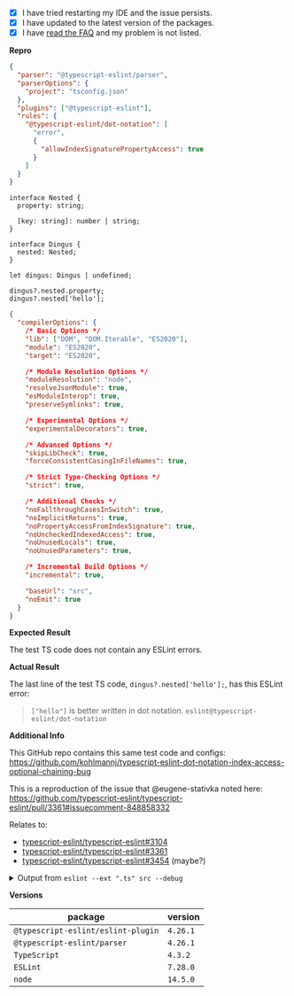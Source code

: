 <!--
If you have a problem with a specific rule, please begin your issue title with [rulename] to make it easier to search for.
I.e. "[no-unused-vars] False positive when fooing the bar"

Please don't ignore this template.

If you ignore it, we're just going to respond asking you to fill it out, which wastes everyone's time.
The more relevant information you can include, the faster we can find the issue and fix it without asking you for more info.
-->

<!--
Are you opening an issue because the rule you're trying to use is not found?
🚨 STOP 🚨 𝗦𝗧𝗢𝗣 🚨 𝑺𝑻𝑶𝑷 🚨
1) Check the releases log: https://github.com/typescript-eslint/typescript-eslint/releases
    -  If the rule isn't listed there, then chances are it hasn't been released to the main npm tag yet.
2) Try installing the `canary` tag: `npm i @typescript-eslint/eslint-plugin@canary`.
    - The canary tag is built for every commit to master, so it contains the bleeding edge build.
3) If ESLint still can't find the rule, then consider reporting an issue.
-->

- [x] I have tried restarting my IDE and the issue persists.
- [x] I have updated to the latest version of the packages.
- [x] I have [read the FAQ](https://github.com/typescript-eslint/typescript-eslint/blob/master/docs/getting-started/linting/FAQ.md) and my problem is not listed.

**Repro**

<!--
Include a ***minimal*** reproduction case.
The more irrelevant code/config you give, the harder it is for us to investigate.

Please consider creating an isolated reproduction repo to make it easy for the volunteer maintainers debug your issue.
-->

```JSON
{
  "parser": "@typescript-eslint/parser",
  "parserOptions": {
    "project": "tsconfig.json"
  },
  "plugins": ["@typescript-eslint"],
  "rules": {
    "@typescript-eslint/dot-notation": [
      "error",
      {
        "allowIndexSignaturePropertyAccess": true
      }
    ]
  }
}

```

```TS
interface Nested {
  property: string;

  [key: string]: number | string;
}

interface Dingus {
  nested: Nested;
}

let dingus: Dingus | undefined;

dingus?.nested.property;
dingus?.nested['hello'];
```

<!--
Also include your tsconfig, if you're using type-aware linting
-->

```JSON
{
  "compilerOptions": {
    /* Basic Options */
    "lib": ["DOM", "DOM.Iterable", "ES2020"],
    "module": "ES2020",
    "target": "ES2020",

    /* Module Resolution Options */
    "moduleResolution": "node",
    "resolveJsonModule": true,
    "esModuleInterop": true,
    "preserveSymlinks": true,

    /* Experimental Options */
    "experimentalDecorators": true,

    /* Advanced Options */
    "skipLibCheck": true,
    "forceConsistentCasingInFileNames": true,

    /* Strict Type-Checking Options */
    "strict": true,

    /* Additional Checks */
    "noFallthroughCasesInSwitch": true,
    "noImplicitReturns": true,
    "noPropertyAccessFromIndexSignature": true,
    "noUncheckedIndexedAccess": true,
    "noUnusedLocals": true,
    "noUnusedParameters": true,

    /* Incremental Build Options */
    "incremental": true,

    "baseUrl": "src",
    "noEmit": true
  }
}
```

**Expected Result**

<!--
What did you expect to happen?
Please be specific here - list the exact lines and messages you expect.
-->

The test TS code does not contain any ESLint errors.

**Actual Result**

<!--
What actually happened?
Please be specific here - list the exact lines and messages that caused errors
-->

The last line of the test TS code, `dingus?.nested['hello'];`, has this ESLint error:

> `["hello"]` is better written in dot notation. `eslint@typescript-eslint/dot-notation`

**Additional Info**

This GitHub repo contains this same test code and configs: https://github.com/kohlmannj/typescript-eslint-dot-notation-index-access-optional-chaining-bug

This is a reproduction of the issue that @eugene-stativka noted here: https://github.com/typescript-eslint/typescript-eslint/pull/3361#issuecomment-848858332

Relates to:
- [typescript-eslint/typescript-eslint#3104](https://github.com/typescript-eslint/typescript-eslint/issues/3104)
- [typescript-eslint/typescript-eslint#3361](https://github.com/typescript-eslint/typescript-eslint/pull/3361)
- [typescript-eslint/typescript-eslint#3454](https://github.com/typescript-eslint/typescript-eslint/issues/3454) (maybe?)

<!--
Did eslint throw an exception?

Please run your lint again with the --debug flag, and dump the output below.
i.e. eslint --ext ".ts,.js" src --debug
-->

<details><summary>Output from <code>eslint --ext ".ts" src --debug</code></summary>

Note: You can rerun this command in https://github.com/kohlmannj/typescript-eslint-dot-notation-index-access-optional-chaining-bug with the `yarn lint:debug` script.

```
➜  typescript-eslint-dot-notation-index-access-optional-chaining-bug git:(main) ✗ yarn lint:debug
yarn run v1.22.10
$ yarn lint  --debug
$ eslint --ext ".ts" src --debug
  eslint:cli CLI args: [ '--ext', '.ts', 'src', '--debug' ] +0ms
  eslint:cli Running on files +4ms
  eslintrc:config-array-factory Loading JSON config file: /Users/joseph/Sites/kohlmannj/typescript-eslint-dot-notation-index-access-optional-chaining-bug/package.json +0ms
  eslintrc:ignore-pattern Create with: [ IgnorePattern { patterns: [ '/**/node_modules/*' ], basePath: '/Users/joseph/Sites/kohlmannj/typescript-eslint-dot-notation-index-access-optional-chaining-bug', loose: false } ] +0ms
  eslintrc:ignore-pattern   processed: { basePath: '/Users/joseph/Sites/kohlmannj/typescript-eslint-dot-notation-index-access-optional-chaining-bug', patterns: [ '/**/node_modules/*' ] } +1ms
  eslintrc:ignore-pattern Create with: [ IgnorePattern { patterns: [ '/**/node_modules/*' ], basePath: '/Users/joseph/Sites/kohlmannj/typescript-eslint-dot-notation-index-access-optional-chaining-bug', loose: false } ] +1ms
  eslintrc:ignore-pattern   processed: { basePath: '/Users/joseph/Sites/kohlmannj/typescript-eslint-dot-notation-index-access-optional-chaining-bug', patterns: [ '/**/node_modules/*' ] } +0ms
  eslint:file-enumerator Start to iterate files: [ 'src' ] +0ms
  eslint:file-enumerator Directory: /Users/joseph/Sites/kohlmannj/typescript-eslint-dot-notation-index-access-optional-chaining-bug/src +1ms
  eslint:file-enumerator Enter the directory: /Users/joseph/Sites/kohlmannj/typescript-eslint-dot-notation-index-access-optional-chaining-bug/src +0ms
  eslintrc:cascading-config-array-factory Load config files for /Users/joseph/Sites/kohlmannj/typescript-eslint-dot-notation-index-access-optional-chaining-bug/src. +0ms
  eslintrc:cascading-config-array-factory No cache found: /Users/joseph/Sites/kohlmannj/typescript-eslint-dot-notation-index-access-optional-chaining-bug/src. +0ms
  eslintrc:config-array-factory Config file not found on /Users/joseph/Sites/kohlmannj/typescript-eslint-dot-notation-index-access-optional-chaining-bug/src +5ms
  eslintrc:cascading-config-array-factory No cache found: /Users/joseph/Sites/kohlmannj/typescript-eslint-dot-notation-index-access-optional-chaining-bug. +1ms
  eslintrc:config-array-factory Loading legacy config file: /Users/joseph/Sites/kohlmannj/typescript-eslint-dot-notation-index-access-optional-chaining-bug/.eslintrc +0ms
  eslintrc:config-array-factory Config file found: /Users/joseph/Sites/kohlmannj/typescript-eslint-dot-notation-index-access-optional-chaining-bug/.eslintrc +19ms
  eslintrc:config-array-factory Loading parser "@typescript-eslint/parser" from /Users/joseph/Sites/kohlmannj/typescript-eslint-dot-notation-index-access-optional-chaining-bug/.eslintrc +1ms
  eslintrc:config-array-factory Loaded: @typescript-eslint/parser@4.26.1 (/Users/joseph/Sites/kohlmannj/typescript-eslint-dot-notation-index-access-optional-chaining-bug/node_modules/@typescript-eslint/parser/dist/index.js) +1ms
  eslintrc:config-array-factory Loading plugin "@typescript-eslint" from /Users/joseph/Sites/kohlmannj/typescript-eslint-dot-notation-index-access-optional-chaining-bug/.eslintrc +239ms
  eslintrc:config-array-factory Loaded: @typescript-eslint/eslint-plugin@4.26.1 (/Users/joseph/Sites/kohlmannj/typescript-eslint-dot-notation-index-access-optional-chaining-bug/node_modules/@typescript-eslint/eslint-plugin/dist/index.js) +1ms
  eslintrc:config-array-factory Plugin /Users/joseph/Sites/kohlmannj/typescript-eslint-dot-notation-index-access-optional-chaining-bug/node_modules/@typescript-eslint/eslint-plugin/dist/index.js loaded in: 152ms +152ms
  eslintrc:cascading-config-array-factory No cache found: /Users/joseph/Sites/kohlmannj. +413ms
  eslintrc:config-array-factory Config file not found on /Users/joseph/Sites/kohlmannj +0ms
  eslintrc:cascading-config-array-factory No cache found: /Users/joseph/Sites. +0ms
  eslintrc:config-array-factory Config file not found on /Users/joseph/Sites +0ms
  eslintrc:cascading-config-array-factory No cache found: /Users/joseph. +0ms
  eslintrc:cascading-config-array-factory Stop traversing because of considered root. +0ms
  eslintrc:cascading-config-array-factory Configuration was determined: ConfigArray(2) [ { type: 'config', name: 'DefaultIgnorePattern', filePath: '', criteria: null, env: undefined, globals: undefined, ignorePattern: IgnorePattern { patterns: [Array], basePath: '/Users/joseph/Sites/kohlmannj/typescript-eslint-dot-notation-index-access-optional-chaining-bug', loose: false }, noInlineConfig: undefined, parser: undefined, parserOptions: undefined, plugins: undefined, processor: undefined, reportUnusedDisableDirectives: undefined, root: undefined, rules: undefined, settings: undefined }, { type: 'config', name: '.eslintrc', filePath: '/Users/joseph/Sites/kohlmannj/typescript-eslint-dot-notation-index-access-optional-chaining-bug/.eslintrc', criteria: null, env: undefined, globals: undefined, ignorePattern: undefined, noInlineConfig: undefined, parser: { error: null, filePath: '/Users/joseph/Sites/kohlmannj/typescript-eslint-dot-notation-index-access-optional-chaining-bug/node_modules/@typescript-eslint/parser/dist/index.js', id: '@typescript-eslint/parser', importerName: '.eslintrc', importerPath: '/Users/joseph/Sites/kohlmannj/typescript-eslint-dot-notation-index-access-optional-chaining-bug/.eslintrc' }, parserOptions: { project: 'tsconfig.json' }, plugins: { '@typescript-eslint': [Object] }, processor: undefined, reportUnusedDisableDirectives: undefined, root: undefined, rules: { '@typescript-eslint/dot-notation': [Array] }, settings: undefined } ] on /Users/joseph/Sites/kohlmannj/typescript-eslint-dot-notation-index-access-optional-chaining-bug/src +2ms
  eslintrc:ignore-pattern Create with: [ IgnorePattern { patterns: [ '/**/node_modules/*' ], basePath: '/Users/joseph/Sites/kohlmannj/typescript-eslint-dot-notation-index-access-optional-chaining-bug', loose: false } ] +418ms
  eslintrc:ignore-pattern   processed: { basePath: '/Users/joseph/Sites/kohlmannj/typescript-eslint-dot-notation-index-access-optional-chaining-bug', patterns: [ '/**/node_modules/*' ] } +0ms
  eslintrc:ignore-pattern Check {
  filePath: '/Users/joseph/Sites/kohlmannj/typescript-eslint-dot-notation-index-access-optional-chaining-bug/src/index.ts',
  dot: false,
  relativePath: 'src/index.ts',
  result: false
} +1ms
  eslint:file-enumerator Yield: index.ts +418ms
  eslintrc:cascading-config-array-factory Load config files for /Users/joseph/Sites/kohlmannj/typescript-eslint-dot-notation-index-access-optional-chaining-bug/src. +2ms
  eslintrc:cascading-config-array-factory Cache hit: /Users/joseph/Sites/kohlmannj/typescript-eslint-dot-notation-index-access-optional-chaining-bug/src. +0ms
  eslint:cli-engine Lint /Users/joseph/Sites/kohlmannj/typescript-eslint-dot-notation-index-access-optional-chaining-bug/src/index.ts +0ms
  eslint:linter Linting code for /Users/joseph/Sites/kohlmannj/typescript-eslint-dot-notation-index-access-optional-chaining-bug/src/index.ts (pass 1) +0ms
  eslint:linter Verify +0ms
  eslint:linter With ConfigArray: /Users/joseph/Sites/kohlmannj/typescript-eslint-dot-notation-index-access-optional-chaining-bug/src/index.ts +0ms
  eslint:linter Generating fixed text for /Users/joseph/Sites/kohlmannj/typescript-eslint-dot-notation-index-access-optional-chaining-bug/src/index.ts (pass 1) +639ms
  eslint:source-code-fixer Applying fixes +0ms
  eslint:source-code-fixer shouldFix parameter was false, not attempting fixes +0ms
  eslint:file-enumerator Leave the directory: /Users/joseph/Sites/kohlmannj/typescript-eslint-dot-notation-index-access-optional-chaining-bug/src +639ms
  eslint:file-enumerator Complete iterating files: ["src"] +0ms
  eslint:cli-engine Linting complete in: 1058ms +639ms

/Users/joseph/Sites/kohlmannj/typescript-eslint-dot-notation-index-access-optional-chaining-bug/src/index.ts
  14:16  error  ["hello"] is better written in dot notation  @typescript-eslint/dot-notation

✖ 1 problem (1 error, 0 warnings)
  1 error and 0 warnings potentially fixable with the `--fix` option.

error Command failed with exit code 1.
info Visit https://yarnpkg.com/en/docs/cli/run for documentation about this command.
error Command failed with exit code 1.
info Visit https://yarnpkg.com/en/docs/cli/run for documentation about this command.
➜  typescript-eslint-dot-notation-index-access-optional-chaining-bug git:(main) ✗
```
</details>

**Versions**

| package                            | version  |
| ---------------------------------- | -------- |
| `@typescript-eslint/eslint-plugin` | `4.26.1` |
| `@typescript-eslint/parser`        | `4.26.1` |
| `TypeScript`                       | `4.3.2`  |
| `ESLint`                           | `7.28.0` |
| `node`                             | `14.5.0` |
